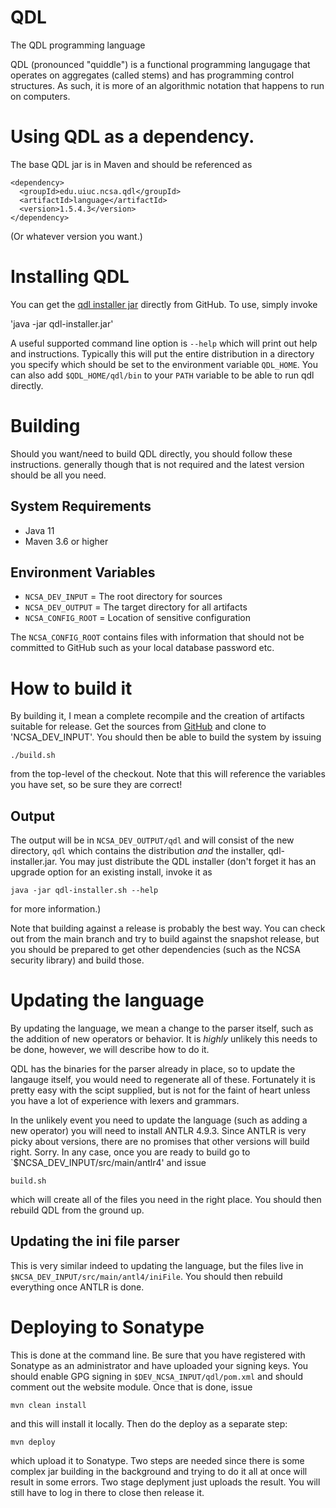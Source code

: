 # QDL
The QDL programming language

 QDL (pronounced "quiddle") is a functional programming langugage that 
 operates on aggregates (called stems) and has
 programming control structures. As such, it is more of an algorithmic
 notation that happens to run on computers.

# Using QDL as a dependency.

The base QDL jar is in Maven and should be referenced as
```
<dependency>
  <groupId>edu.uiuc.ncsa.qdl</groupId>
  <artifactId>language</artifactId>
  <version>1.5.4.3</version>
</dependency>
```
(Or whatever version you want.)

# Installing QDL

You can get the [qdl installer jar](https://github.com/ncsa/qdl/releases/latest) directly from GitHub.
To use, simply invoke 

'java -jar qdl-installer.jar'

A useful supported command line option is `--help` which will print out help and 
instructions. Typically this will put the entire distribution in a directory you
specify which should be set to the environment variable `QDL_HOME`. You can also
add `$QDL_HOME/qdl/bin` to your `PATH` variable to be able to run qdl directly. 


# Building

Should you want/need to build QDL directly, you should follow these instructions. generally
though that is not required and the latest version should be all you need.

## System Requirements

* Java 11
* Maven 3.6 or higher

## Environment Variables
 
* `NCSA_DEV_INPUT`  = The root directory for sources
* `NCSA_DEV_OUTPUT` = The target directory for all artifacts
* `NCSA_CONFIG_ROOT` = Location of sensitive configuration

The `NCSA_CONFIG_ROOT` contains files with information that should not be
committed to GitHub such as your local database password etc. 

# How to build it

By building it, I mean a complete recompile and the creation of artifacts suitable for release.
Get the sources from [GitHub](https://github.com/ncsa/qdl) and clone to 'NCSA_DEV_INPUT'.
You should then be able to build the system by issuing 

`./build.sh`

from the top-level of the checkout. Note that this will reference the variables
you have set, so be sure they are correct!

## Output

The output will be in `NCSA_DEV_OUTPUT/qdl` and will consist of the new directory, `qdl`
which contains the distribution _and_ the installer, qdl-installer.jar. You may
just distribute the QDL installer (don't forget it has an upgrade option 
for an existing install, invoke it as 

`java -jar qdl-installer.sh --help`

for more information.)


Note that building against a release is probably the best way. You can check out 
from the main branch and try to build against the snapshot release, but you should
be prepared to get other dependencies (such as the NCSA security library) and
build those.

# Updating the language

By updating the language, we mean a change to the parser itself, such as the addition
of new operators or behavior. It is _highly_ unlikely this needs to be done, however,
we will describe how to do it. 

QDL has the binaries for the parser already in place, so to update
the langauge itself, you would need to regenerate all of these. 
Fortunately it is pretty easy with the scipt supplied, but is not for
the faint of heart unless you have a lot  of experience with lexers and grammars.

In the unlikely event you need to update the language (such as adding a new operator)
you will need to install ANTLR 4.9.3. Since ANTLR is very picky about versions, there are no promises
that other versions will build right. Sorry. In any case, once you are ready to 
build go to `$NCSA_DEV_INPUT/src/main/antlr4' and issue

`build.sh`

which will create all of the files you need in the right place. You should then
rebuild QDL from the ground up.

## Updating the ini file parser

This is very similar indeed to updating the language, but the  files live
in `$NCSA_DEV_INPUT/src/main/antl4/iniFile`. You should then rebuild everything
once ANTLR is done.

# Deploying to Sonatype

This is done at the command line. Be sure that you have registered with Sonatype
as an administrator and have uploaded your signing keys. You should enable GPG
signing in `$DEV_NCSA_INPUT/qdl/pom.xml` and should comment out the website module.
Once that is done, issue

`mvn clean install`

and this will install it locally. Then do the deploy as a separate step:

`mvn deploy`

which upload it to Sonatype. Two steps are needed since there is some complex
jar building in the background and trying to do it all at once will result in some
errors. Two stage deplyment just uploads the result. You will still have
to log in there to close then release it.
